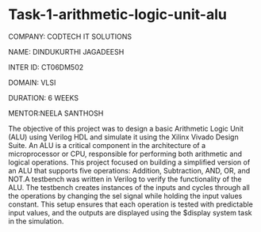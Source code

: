 # Task-1-arithmetic-logic-unit-alu

COMPANY: CODTECH IT SOLUTIONS

NAME: DINDUKURTHI JAGADEESH

INTER ID: CT06DM502

DOMAIN: VLSI

DURATION: 6 WEEKS

MENTOR:NEELA SANTHOSH

The objective of this project was to design a basic Arithmetic Logic Unit (ALU) using Verilog HDL and simulate it using the Xilinx Vivado Design Suite. An ALU is a critical component in the architecture of a microprocessor or CPU, responsible for performing both arithmetic and logical operations. This project focused on building a simplified version of an ALU that supports five operations: Addition, Subtraction, AND, OR, and NOT.A testbench was written in Verilog to verify the functionality of the ALU. The testbench creates instances of the inputs and cycles through all the operations by changing the sel signal while holding the input values constant. This setup ensures that each operation is tested with predictable input values, and the outputs are displayed using the $display system task in the simulation.
